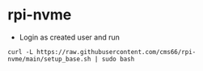# rpi-nvme
- Login as created user and run 
```
curl -L https://raw.githubusercontent.com/cms66/rpi-nvme/main/setup_base.sh | sudo bash

```

